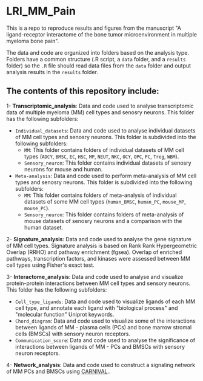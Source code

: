 # LRI_MM_Pain

This is a repo to reproduce results and figures from the manuscript "A ligand-receptor interactome of the bone tumor microenvironment in multiple myeloma bone pain".

The data and code are organized into folders based on the analysis type. Folders have a common structure (.R script, a `data` folder, and a `results`  folder) so the `.R` file should read data files from the `data` folder and output analysis results in the `results` folder.

The contents of this repository include:
---------------------------------------

1- **Transcriptomic_analysis**: Data and code used to analyse transcriptomic data of multiple myeloma (MM) cell types and senosry neurons. This folder has the following subfolders:

 - `Individual_datasets`: Data and code used to analyse individual datasets of MM cell types and senosry neurons. This folder is subdivided into the following subfolders:
     - `MM`: This folder contains folders of individual datasets of MM cell types (`ADCY`, `BMSC`, `EC`, `HSC`, `MP`, `NEUT`, `NKC`, `OCY`, `OPC`, `PC`, `Treg`, `WBM`).
     - `Sensory_neuron`: This folder contains individual datasets of senosry neurons for mouse and human.
 - `Meta-analysis`: Data and code used to perform meta-analysis of MM cell types and senosry neurons. This folder is subdivided into the following subfolders:
     - `MM`: This folder contains folders of meta-analysis of individual datasets of some MM cell types (`human_BMSC`, `human_PC`, `mouse_MP`, `mouse_PC`).
     - `Sensory_neuron`: This folder contains folders of meta-analysis of mouse datasets of senosry neurons and a comparison with the human dataset.
  
2- **Signature_analysis**: Data and code used to analyse the gene signature of MM cell types. Signature analysis is based on Rank Rank Hypergeometric Overlap (RRHO) and pathway enrichment (fgsea). Overlap of enriched pathways, transcription factors, and kinases were assessed between MM cell types using Fisher's exact test. 
 
3- **Interactome_analysis**: Data and code used to analyse and visualize protein-protein interactions between MM cell types and sensory neurons. This folder has the following subfolders:
 - `Cell_type_ligands`: Data and code used to visualize ligands of each MM cell type, and annotate each ligand with "biological process" and "molecular function" Uniprot keywords.
 - `Chord_diagram`: Data and code used to visualize some of the interactions between ligands of MM - plasma cells (PCs) and bone marrow stromal cells (BMSCs) with sensory neuron receptors.
 - `Communication_score`: Data and code used to analyse the significance of interactions between ligands of MM - PCs and BMSCs with sensory neuron receptors.

4- **Network_analysis**:  Data and code used to construct a signaling network of MM PCs and BMSCs using [CARNIVAL](https://saezlab.github.io/CARNIVAL/)..

